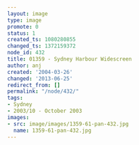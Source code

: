 ```yaml
---
layout: image
type: image
promote: 0
status: 1
created_ts: 1080280855
changed_ts: 1372159372
node_id: 432
title: 01359 - Sydney Harbour Widescreen
author: anj
created: '2004-03-26'
changed: '2013-06-25'
redirect_from: []
permalink: "/node/432/"
tags:
- Sydney
- 2003/10 - October 2003
images:
- src: image/images/1359-61-pan-432.jpg
  name: 1359-61-pan-432.jpg
---
```


